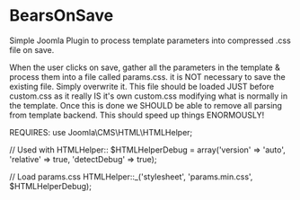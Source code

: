 # BearsOnSave
Simple Joomla Plugin to process template parameters into compressed .css file on save.


When the user clicks on save, gather all the parameters in the template & process them into a file called params.css. it is NOT necessary to save the existing file. Simply overwrite it. This file should be loaded JUST before custom.css as it really IS it's own custom.css modifying what is normally in the template. Once this is done we SHOULD be able to remove all parsing from template backend. This should speed up things ENORMOUSLY!

REQUIRES:
use Joomla\CMS\HTML\HTMLHelper;

// Used with HTMLHelper::
$HTMLHelperDebug = array('version' => 'auto', 'relative' => true, 'detectDebug' => true);

// Load params.css
HTMLHelper::_('stylesheet', 'params.min.css', $HTMLHelperDebug);
